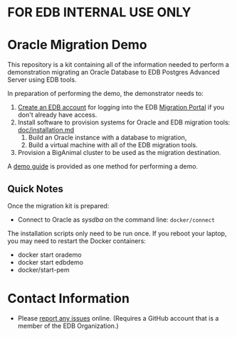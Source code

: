 # FOR EDB INTERNAL USE ONLY

# Oracle Migration Demo

This repository is a kit containing all of the information needed to perform a
demonstration migrating an Oracle Database to EDB Postgres Advanced Server
using EDB tools.

In preparation of performing the demo, the demonstrator needs to:

1. [Create an EDB account](https://www.enterprisedb.com/accounts/register) for
   logging into the EDB [Migration Portal](https://migration.enterprisedb.com)
   if you don't already have access.
2. Install software to provision systems for Oracle and EDB migration tools:
   [doc/installation.md](doc/installation.md)
   1. Build an Oracle instance with a database to migration,
   2. Build a virtual machine with all of the EDB migration tools.
3. Provision a BigAnimal cluster to be used as the migration destination.

A [demo guide](doc/guide.md) is provided as one method for performing a demo.

## Quick Notes

Once the migration kit is prepared:

* Connect to Oracle as *sysdba* on the command line: `docker/connect`

The installation scripts only need to be run once.  If you reboot your laptop,
you may need to restart the Docker containers:

* docker start orademo
* docker start edbdemo
* docker/start-pem

# Contact Information

* Please [report any
  issues](https://github.com/EnterpriseDB/oracle-migration-demo/issues) online.
  (Requires a GitHub account that is a member of the EDB Organization.)
